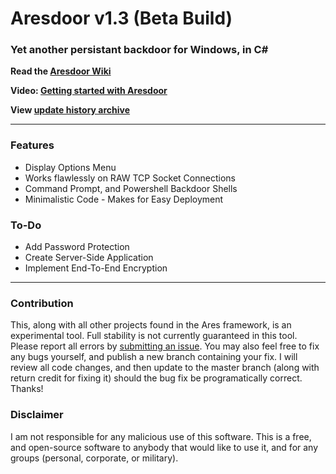# Aresdoor v1.3 (Beta Build)
###  Yet another persistant backdoor for Windows, in C#

**Read the [Aresdoor Wiki](https://github.com/BlackVikingPro/aresdoor/wiki)**

**Video: [Getting started with Aresdoor](https://www.youtube.com/watch?v=-GMkODaR4sU)**

**View [update history archive](https://github.com/BlackVikingPro/aresdoor/blob/beta/updates.md)**

***

### Features
 * Display Options Menu
 * Works flawlessly on RAW TCP Socket Connections
 * Command Prompt, and Powershell Backdoor Shells
 * Minimalistic Code - Makes for Easy Deployment

### To-Do
 * Add Password Protection
 * Create Server-Side Application
 * Implement End-To-End Encryption

***

### Contribution
This, along with all other projects found in the Ares framework, is an experimental tool. Full stability is
not currently guaranteed in this tool. Please report all errors by [submitting an issue](https://github.com/BlackVikingPro/aresdoor/issues/new).
You may also feel free to fix any bugs yourself, and publish a new branch containing your fix. I will review
all code changes, and then update to the master branch (along with return credit for fixing it) should the
bug fix be programatically correct. Thanks!

### Disclaimer
I am not responsible for any malicious use of this software. This is a free, and open-source software to anybody
that would like to use it, and for any groups (personal, corporate, or military).
